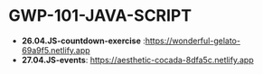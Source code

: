 # GWP-101-JAVA-SCRIPT
* **26.04.JS-countdown-exercise** :https://wonderful-gelato-69a9f5.netlify.app
* **27.04.JS-events**: https://aesthetic-cocada-8dfa5c.netlify.app


